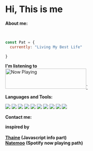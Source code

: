 <h1> Hi, This is me </h1>


**About me:** </br>   

</br>

```javascript
const Pat = {
  currently: "Living My Best Life"
 
}
```


**I'm listening to** <br/> 
<a href="https://now-playing-profile-murex.vercel.app//now-playing?open">
    <img src="https://now-playing-profile-murex.vercel.app//now-playing" width="256" height="64" alt="Now Playing">`
</a>


**Languages and Tools:** </br>   

<img src="https://img.shields.io/badge/c++%20-%2300599C.svg?&style=for-the-badge&logo=c%2B%2B&ogoColor=white"/> <img src="https://img.shields.io/badge/python%20-%2314354C.svg?&style=for-the-badge&logo=python&logoColor=white"/> <img src="https://img.shields.io/badge/django%20-%23092E20.svg?&style=for-the-badge&logo=django&logoColor=white"/> 	<img src="https://img.shields.io/badge/javascript%20-%23323330.svg?&style=for-the-badge&logo=javascript&logoColor=%23F7DF1E" style=hidden/> <img src="https://img.shields.io/badge/react%20-%2320232a.svg?&style=for-the-badge&logo=react&logoColor=%2361DAFB"/> <img src="https://img.shields.io/badge/css3%20-%231572B6.svg?&style=for-the-badge&logo=css3&logoColor=white"/> <img src="https://img.shields.io/badge/bootstrap%20-%23563D7C.svg?&style=for-the-badge&logo=bootstrap&logoColor=white"/> <img src="https://img.shields.io/badge/git%20-%23F05033.svg?&style=for-the-badge&logo=git&logoColor=white"/> <img src="https://img.shields.io/badge/html5%20-%23E34F26.svg?&style=for-the-badge&logo=html5&logoColor=white"/> <img src="https://img.shields.io/badge/java-%23ED8B00.svg?&style=for-the-badge&logo=java&logoColor=white"/>



**Contact me:** </br> 


<strong>inspired by </br>  
  <a href="https://github.com/Thaiane">Thaine</a> (Javascript info part) </br>
  <a href="https://github.com/natemoo-re">Natemoo</a> (Spotify now playing path)
</strong>


